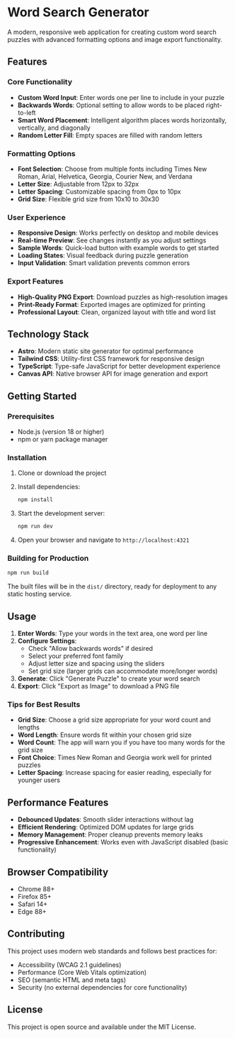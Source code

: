 # Word Search Generator

A modern, responsive web application for creating custom word search puzzles with advanced formatting options and image export functionality.

## Features

### Core Functionality
- **Custom Word Input**: Enter words one per line to include in your puzzle
- **Backwards Words**: Optional setting to allow words to be placed right-to-left
- **Smart Word Placement**: Intelligent algorithm places words horizontally, vertically, and diagonally
- **Random Letter Fill**: Empty spaces are filled with random letters

### Formatting Options
- **Font Selection**: Choose from multiple fonts including Times New Roman, Arial, Helvetica, Georgia, Courier New, and Verdana
- **Letter Size**: Adjustable from 12px to 32px
- **Letter Spacing**: Customizable spacing from 0px to 10px
- **Grid Size**: Flexible grid size from 10x10 to 30x30

### User Experience
- **Responsive Design**: Works perfectly on desktop and mobile devices
- **Real-time Preview**: See changes instantly as you adjust settings
- **Sample Words**: Quick-load button with example words to get started
- **Loading States**: Visual feedback during puzzle generation
- **Input Validation**: Smart validation prevents common errors

### Export Features
- **High-Quality PNG Export**: Download puzzles as high-resolution images
- **Print-Ready Format**: Exported images are optimized for printing
- **Professional Layout**: Clean, organized layout with title and word list

## Technology Stack

- **Astro**: Modern static site generator for optimal performance
- **Tailwind CSS**: Utility-first CSS framework for responsive design
- **TypeScript**: Type-safe JavaScript for better development experience
- **Canvas API**: Native browser API for image generation and export

## Getting Started

### Prerequisites
- Node.js (version 18 or higher)
- npm or yarn package manager

### Installation

1. Clone or download the project
2. Install dependencies:
   ```bash
   npm install
   ```

3. Start the development server:
   ```bash
   npm run dev
   ```

4. Open your browser and navigate to `http://localhost:4321`

### Building for Production

```bash
npm run build
```

The built files will be in the `dist/` directory, ready for deployment to any static hosting service.

## Usage

1. **Enter Words**: Type your words in the text area, one word per line
2. **Configure Settings**: 
   - Check "Allow backwards words" if desired
   - Select your preferred font family
   - Adjust letter size and spacing using the sliders
   - Set grid size (larger grids can accommodate more/longer words)
3. **Generate**: Click "Generate Puzzle" to create your word search
4. **Export**: Click "Export as Image" to download a PNG file

### Tips for Best Results

- **Grid Size**: Choose a grid size appropriate for your word count and lengths
- **Word Length**: Ensure words fit within your chosen grid size
- **Word Count**: The app will warn you if you have too many words for the grid size
- **Font Choice**: Times New Roman and Georgia work well for printed puzzles
- **Letter Spacing**: Increase spacing for easier reading, especially for younger users

## Performance Features

- **Debounced Updates**: Smooth slider interactions without lag
- **Efficient Rendering**: Optimized DOM updates for large grids
- **Memory Management**: Proper cleanup prevents memory leaks
- **Progressive Enhancement**: Works even with JavaScript disabled (basic functionality)

## Browser Compatibility

- Chrome 88+
- Firefox 85+
- Safari 14+
- Edge 88+

## Contributing

This project uses modern web standards and follows best practices for:
- Accessibility (WCAG 2.1 guidelines)
- Performance (Core Web Vitals optimization)
- SEO (semantic HTML and meta tags)
- Security (no external dependencies for core functionality)

## License

This project is open source and available under the MIT License.